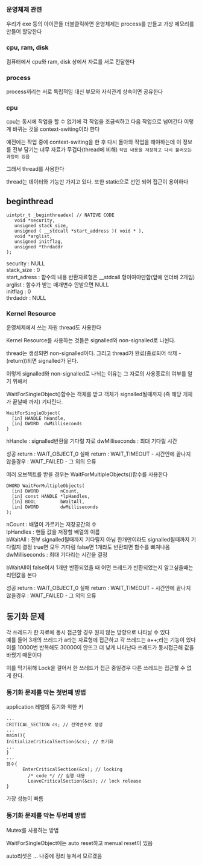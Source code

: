 ### 운영체제 관련
우리가 exe 등의 아이콘들 더블클릭하면 운영체제는 process를 만들고 가상 메모리를 만들어 할당한다

### cpu, ram, disk
컴퓨터에서 cpu와 ram, disk 상에서 자료를 서로 전달한다 

###  process
process끼리는 서로 독립적임 대신 부모와 자식관계 상속이면 공유한다

### cpu
cpu는 동시에 작업을 할 수 없기에 각 작업을 조금씩하고 다음 작업으로 넘어간다 이렇게 바뀌는 것을 context-switing이라 한다

예전에는 작업 중에 context-switing을 한 후 다시 돌아와 작업을 해야하는데 이 정보를 전부 담기는 너무 자료가 무겁다(thread에 비해)
```작업 내용을 저장하고 다시 불러오는 과정이 있음```

그래서 thread를 사용한다

thread는 데이터와 기능만 가지고 있다. 또한 static으로 선언 되어 접근이 용이하다

## beginthread
```
uintptr_t _beginthreadex( // NATIVE CODE
   void *security,
   unsigned stack_size,
   unsigned ( __stdcall *start_address )( void * ),
   void *arglist,
   unsigned initflag,
   unsigned *thrdaddr
);
```
security : NULL<br/>
stack_size : 0<br/>
start_adress : 함수의 내용 반환자료형은 __stdcall 형이여야만함(앞에 언더바 2개임)<br/>
arglist : 함수가 받는 매개변수 안받으면 NULL<br/>
initflag : 0<br/>
thrdaddr : NULL<br/>

### Kernel Resource
운영체제에서 쓰는 자원 thread도 사용한다

Kernel Resource를 사용하는 것들은 signalled와 non-signalled로 나뉜다.

thread는 생성되면 non-signalled이다. 그리고 thread가 완료(종료되어 삭제 - (return))되면 signalled가 된다.

이렇게 signalled와 non-signalled로 나뉘는 이유는 그 자료의 사용종료의 여부를 알기 위해서

WaitForSingleObject()함수는 객체를 받고 객체가 signalled될때까지 (즉 해당 개체가 끝날때 까지) 기다린다.
```
WaitForSingleObject(
  [in] HANDLE hHandle,
  [in] DWORD  dwMilliseconds
)
```
hHandle : signalled반환을 기다릴 자료
dwMilliseconds : 최대 기다릴 시간

성공 return : WAIT_OBJECT_0
실패 return : WAIT_TIMEOUT - 시간안에 끝나지 않을경우
            : WAIT_FAILED - 그 외의 오류

여러 오브젝트를 받을 경우는 WaitForMultipleObjects()함수를 사용한다
```
DWORD WaitForMultipleObjects(
  [in] DWORD        nCount,
  [in] const HANDLE *lpHandles,
  [in] BOOL         bWaitAll,
  [in] DWORD        dwMilliseconds
);
```
nCount : 배열이 가르키는 저장공간의 수<br/>
lpHandles : 핸들 값을 저장할 배열의 이름<br/>
bWaitAll : 전부 signalled될때까지 기다릴지 아님 한개만이라도 signalled될때까지 기다릴지 결정 true면 모두 기다림 false면 1개라도 반환되면 함수를 빠져나옴<br/>
dwMilliseconds : 최대 기다리는 시간을 결정<br/>

bWaitAll이 false여서 1개만 반환되었을 때 어떤 쓰레드가 반환되었는지 알고싶을때는 리턴값을 본다

성공 return : WAIT_OBJECT_0
실패 return : WAIT_TIMEOUT - 시간안에 끝나지 않을경우
            : WAIT_FAILED - 그 외의 오류

## 동기화 문제
각 쓰레드가 한 자료에 동시 접근할 경우 원치 않는 방향으로 나타날 수 있다<br/>
예를 들어 3개의 쓰레드가 a라는 자료형에 접근하고 각 쓰레드는 a++;라는 기능이 있다<br/>
이를 10000번 반복해도 30000이 안뜨고 더 낮게 나타난다 쓰레드가 동시접근해 값을 바꿨기 때문이다<br/>

이를 막기위해 Lock을 걸어서 한 쓰레드가 접근 중일경우 다른 쓰레드는 접근할 수 없게 한다.

### 동기화 문제를 막는 첫번째 방법
application 레벨의 동기화 위한 키 
```
...
CRITICAL_SECTION cs; // 전역변수로 생성
...
main(){
InitializeCriticalSection(&cs); // 초기화
...
}
...
함수{
      EnterCriticalSection(&cs); // locking
		/* code */ // 실행 내용
		LeaveCriticalSection(&cs); // lock release
}
```
가장 성능이 빠름

### 동기화 문제를 막는 두번째 방법
Mutex를 사용하는 방법





WaitForSingleObject에는 auto reset하고 menual reset이 있음

auto리셋은 ... 나중에 정리 놓쳐서 모르겠음
